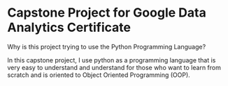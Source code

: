 # Capstone Project for Google Data Analytics Certificate

Why is this project trying to use the Python Programming Language?

In this capstone project, I use python as a programming language that is very easy to understand and understand for those who want to learn from scratch and is oriented to Object Oriented Programming (OOP).

